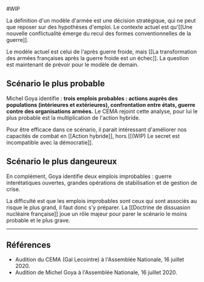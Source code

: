 #WIP 

La définition d'un modèle d'armée est une décision stratégique, qui ne peut que reposer sur des hypothèses d'emploi. Le contexte actuel est qu'[[Une nouvelle conflictualité émerge du recul des formes conventionnelles de la guerre]].

Le modèle actuel est celui de l'après guerre froide, mais [[La transformation des armées françaises après la guerre froide est un échec]]. La question est maintenant de prévoir pour le modèle de demain.

## Scénario le plus probable 

Michel Goya identifie : **trois emplois probables : actions auprès des populations (intérieures et extérieures), confrontation entre états, guerre contre des organisations armées.** Le CEMA rejoint cette analyse, pour lui le plus probable est la multiplication de l'action hybride.

Pour être efficace dans ce scénario, il parait intéressant d'améliorer nos capacités de combat en [[Action hybride]], hors [[(WIP) Le secret est incompatible avec la démocratie]].

## Scénario le plus dangeureux

En complément, Goya identifie deux emplois improbables : guerre interétatiques ouvertes, grandes opérations de stabilisation et de gestion de crise.

La difficulté est que les emplois improbables sont ceux qui sont associés au risque le plus grand, il faut donc s'y préparer. La [[Doctrine de dissuasion nucléaire française]] joue un rôle majeur pour parer le scénario le moins probable et le plus grave.

--- 

## Références
- Audition du CEMA (Gal Lecointre) à l'Assemblée Nationale, 16 juillet 2020.
- Audition de Michel Goya à l'Assemblée Nationale, 16 juillet 2020.